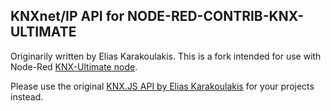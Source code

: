 ## KNXnet/IP API for NODE-RED-CONTRIB-KNX-ULTIMATE

Originarily written by Elias Karakoulakis.
This is a fork intended for use with Node-Red [KNX-Ultimate node](https://flows.nodered.org/node/node-red-contrib-knx-ultimate).

Please use the original [KNX.JS API by Elias Karakoulakis](https://www.npmjs.com/package/knx) for your projects instead.